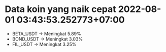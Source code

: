 # Data koin yang naik cepat 2022-08-01 03:43:53.252773+07:00

* BETA_USDT -> Meningkat 5.89%
* BOND_USDT -> Meningkat 3.03%
* FIL_USDT -> Meningkat 3.25%
